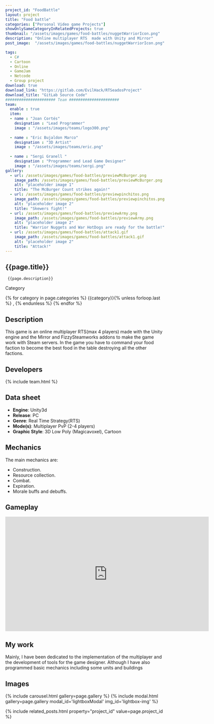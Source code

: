 ```yaml
---
project_id: "FoodBattle"
layout: project
title: "Food battle"
categories: ["Personal Video game Projects"]
showOnlySameCategoryInRelatedProjects: true
thumbnail: "/assets/images/games/food-battles/nuggetWarriorIcon.png"
description: "Online multiplayer RTS  made with Unity and Mirror"
post_image:  "/assets/images/games/food-battles/nuggetWarriorIcon.png"

tags:
  - C#
  - Cartoon
  - Online
  - GameJam
  - Netcode
  - Group project
download: true
download_link: "https://gitlab.com/EvilHack/RTSeadosProject"
download_title: "GitLab Source Code"
###################### Team ######################
team:
  enable : true
  item:
  - name : "Joan Cortés"
    designation : "Lead Programmer"
    image : "/assets/images/teams/logo300.png"
    
  - name : "Eric Bujaldon Marco"
    designation : "3D Artist"
    image : "/assets/images/teams/eric.png"
    
  - name : "Sergi Granell "
    designation : "Programmer and Lead Game Designer"
    image : "/assets/images/teams/sergi.png"
gallery:
  - url: /assets/images/games/food-battles/previewMcBurger.png
    image_path: /assets/images/games/food-battles/previewMcBurger.png
    alt: "placeholder image 1"
    title: "The McBurger Count strikes again!"
  - url: /assets/images/games/food-battles/previewpinchitos.png
    image_path: /assets/images/games/food-battles/previewpinchitos.png
    alt: "placeholder image 2"
    title: "Skewers fight!"
  - url: /assets/images/games/food-battles/previewArmy.png
    image_path: /assets/images/games/food-battles/previewArmy.png
    alt: "placeholder image 2"
    title: "Warrior Nuggets and War HotDogs are ready for the battle!"
  - url: /assets/images/games/food-battles/attack1.gif
    image_path: /assets/images/games/food-battles/attack1.gif
    alt: "placeholder image 2"
    title: "Attack!"
---
```


 <!--Title and desription. -->
<div class="col-lg-8 text-center" markdown=1>

## {{page.title}}

     {{page.description}}

</div>
 <!-- <div class="row">-->

  <div class="col-lg-12 text-center">
   <p class="text-color font-weight-bold mb-2">Category</p>
   <p>{% for category in page.categories %} {{category}}{% unless forloop.last %} , {% endunless %} {% endfor %}</p>
  </div>
  <!--<div class="col-lg-12 text-center">
  # <p class="text-color font-weight-bold mb-2">Si se quieren poner mas tags en rojo</p>
  # <p>aqui habia algo?</p> -->
   <!--</div>-->

<div class="col-lg-8 text-center" markdown=1>

## Description

 This game is an online multiplayer RTS(max 4 players)  made with the Unity engine and the Mirror and FizzySteamworks addons to make the game work with Steam servers.
 In the game you have to command your food faction to become the best food in the table destroying all the other factions.
</div>

<div class="col-lg-8 text-center" markdown=1>

## Developers

{% include team.html %}

## Data sheet

* **Engine**: Unity3d
* **Release**: PC
* **Genre**: Real Time Strategy(RTS)
* **Mode(s)**: Multiplayer PvP (2-4 players)
* **Graphic Style**: 3D Low Poly (Magicavoxel), Cartoon

</div>

<div class="col-lg-8 text-center" markdown=1>

## Mechanics

The main mechanics are:

* Construction.
* Resource collection.
* Combat.
* Expiration.
* Morale buffs and debuffs.

</div>



<div class="col-lg-12 text-center" markdown=1>

## Gameplay

 <iframe width="640" height="360" src="https://drive.google.com/file/d/1pIRTbpWstjJ8MoKduW5ypt_UIMwg-sko/preview?usp=sharing" frameborder="0" allowfullscreen></iframe>
</div>

<div class="col-lg-12 text-center" markdown=1>

## My work

Mainly, I have been dedicated to the implementation of the multiplayer and the development of tools for the game designer. Although I have also programmed basic mechanics including some units and buildings

## Images

{% include carousel.html gallery=page.gallery %}
{% include modal.html  gallery=page.gallery modal_id='lightboxModal' img_id='lightbox-img' %}

</div>

{% include related_posts.html property="project_id" value=page.project_id %}